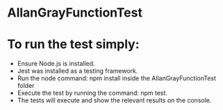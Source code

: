 # AllanGrayFunctionTest

# To run the test simply:
-	Ensure Node.js is installed. 
-	Jest was installed as a testing framework.
-	Run the node command: npm install inside the AllanGrayFunctionTest folder
-	Execute the test by running the command: npm test.
-	The tests will execute and show the relevant results on the console.
